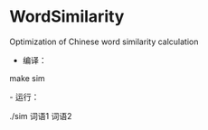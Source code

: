 # WordSimilarity
Optimization of Chinese word similarity calculation

- 编译：
<p>make sim</p>
- 运行：
<p>./sim 词语1 词语2</p>
